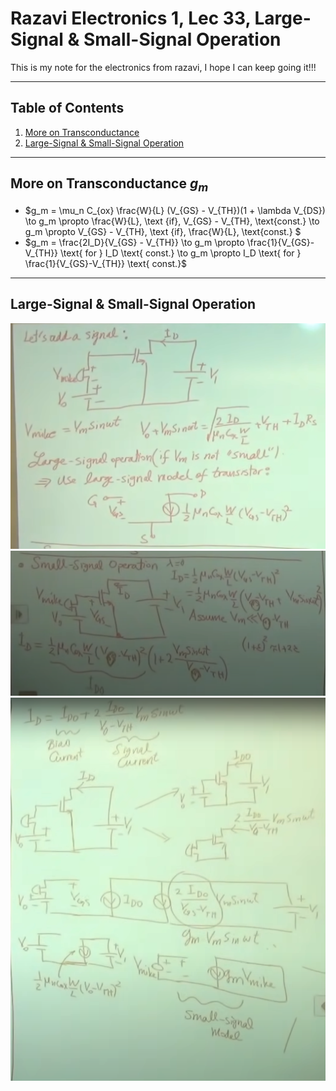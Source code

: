 # Razavi Electronics 1, Lec 33, Large-Signal & Small-Signal Operation

This is my note for the electronics from razavi, I hope I can keep going it!!!

---

## Table of Contents
1. [More on Transconductance](#more-on-transconductance)
2. [Large-Signal & Small-Signal Operation](#large-signal--small-signal-operation)





---
## More on Transconductance $g_m$
+ $g_m = \mu_n C_{ox} \frac{W}{L}  (V_{GS} - V_{TH})(1 + \lambda V_{DS}) \to g_m \propto \frac{W}{L}, \text {if}\, V_{GS} - V_{TH}, \text{const.} \to g_m \propto V_{GS} - V_{TH}, \text {if}\, \frac{W}{L}, \text{const.} $
+ $g_m = \frac{2I_D}{V_{GS} - V_{TH}} \to g_m \propto \frac{1}{V_{GS}-V_{TH}} \text{ for } I_D \text{ const.} \to g_m \propto I_D  \text{ for } \frac{1}{V_{GS}-V_{TH}} \text{ const.}$


--- 
## Large-Signal & Small-Signal Operation
![](/images/MOSFET_large_signal_op.png)
![](/images/MOSFET_small_signal1.png)
![](/images/MOSFET_small_signal2.png)


